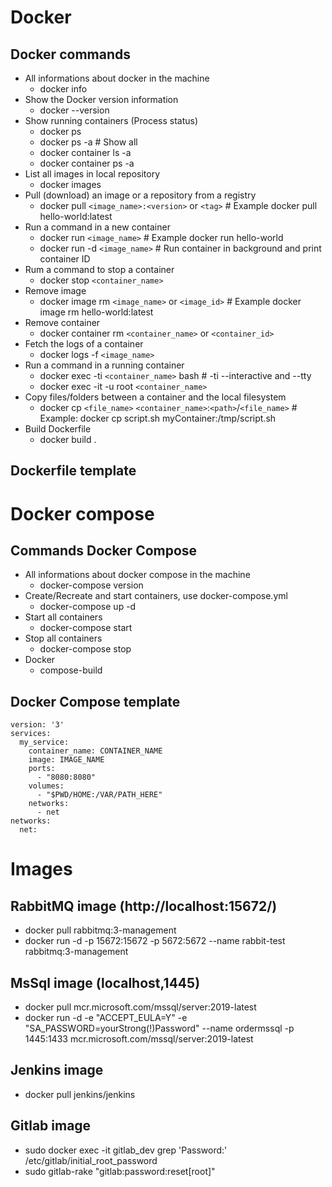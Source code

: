 # Docker
## Docker commands
- All informations about docker in the machine
  - docker info
- Show the Docker version information
  - docker --version
- Show running containers (Process status)
  - docker ps
  - docker ps -a # Show all
  - docker container ls -a
  - docker container ps -a
- List all images in local repository
  - docker images
- Pull (download) an image or a repository from a registry
  - docker pull `<image_name>:<version>` or `<tag>` # Example docker pull hello-world:latest
- Run a command in a new container
  - docker run `<image_name>` # Example docker run hello-world
  - docker run -d `<image_name>` # Run container in background and print container ID 
- Rum a command to stop a container
  - docker stop `<container_name>`
- Remove image
  - docker image rm `<image_name>` or `<image_id>` # Example docker image rm hello-world:latest
- Remove container
  - docker container rm `<container_name>` or `<container_id>`
- Fetch the logs of a container
  - docker logs -f `<image_name>`
- Run a command in a running container
  - docker exec -ti `<container_name>` bash # -ti --interactive and --tty
  - docker exec -it -u root `<container_name>`
- Copy files/folders between a container and the local filesystem
  - docker cp `<file_name>` `<container_name>`:`<path>`/`<file_name>` # Example: docker cp script.sh myContainer:/tmp/script.sh
- Build Dockerfile
  - docker build .
## Dockerfile template


# Docker compose
## Commands Docker Compose
- All informations about docker compose in the machine
  - docker-compose version
- Create/Recreate and start containers, use docker-compose.yml
  - docker-compose up -d
- Start all containers
  - docker-compose start
- Stop all containers
  - docker-compose stop
- Docker 
  - compose-build

## Docker Compose template
```
version: '3'
services:
  my_service:
    container_name: CONTAINER_NAME
    image: IMAGE_NAME
    ports:
      - "8080:8080"
    volumes:
      - "$PWD/HOME:/VAR/PATH_HERE"
    networks:
      - net
networks:
  net: 
```

# Images
## RabbitMQ image (http://localhost:15672/)
- docker pull rabbitmq:3-management
- docker run -d -p 15672:15672 -p 5672:5672 --name rabbit-test rabbitmq:3-management

## MsSql image (localhost,1445)
- docker pull mcr.microsoft.com/mssql/server:2019-latest
- docker run -d -e "ACCEPT_EULA=Y" -e "SA_PASSWORD=yourStrong(!)Password" --name ordermssql -p 1445:1433 mcr.microsoft.com/mssql/server:2019-latest

## Jenkins image
- docker pull jenkins/jenkins

## Gitlab image
- sudo docker exec -it gitlab_dev grep 'Password:' /etc/gitlab/initial_root_password
- sudo gitlab-rake "gitlab:password:reset[root]"